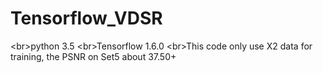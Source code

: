 # Tensorflow_VDSR
\<br>python 3.5
\<br>Tensorflow 1.6.0
\<br>This code only use X2 data for training, the PSNR on Set5 about 37.50+
